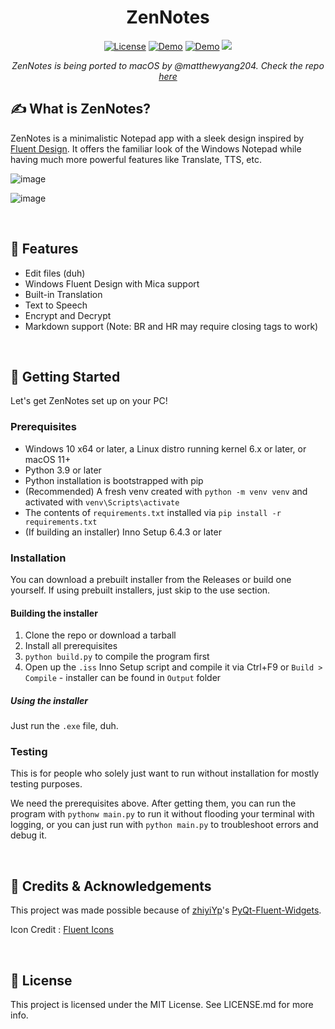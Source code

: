 <h1 align="center" >ZenNotes</h1>


<div align="center">
  
  <a href="https://opensource.org/licenses/MIT">![License](https://img.shields.io/badge/License-MIT-yellow)</a>
  <a href="https://github.com/rohankishore/ZenNotes/releases">![Demo](https://img.shields.io/badge/Download-Now-indigo)</a>
  <a href="https://www.fiverr.com/rohancodespy/">![Demo](https://img.shields.io/badge/Fiverr-Hire-green)</a>
    <a style="text-decoration:none">
    <img src="https://img.shields.io/github/downloads/rohankishore/ZenNotes/total.svg"/>
  </a>

*_ZenNotes is being ported to macOS by @matthewyang204. Check the repo [here](https://github.com/matthewyang204/ZenNotes-Mac-Binaries)_*
  
</div>

## ✍️ What is ZenNotes? 
ZenNotes is a minimalistic Notepad app with a sleek design inspired by [Fluent Design](https://fluent2.microsoft.design/). It offers the familiar look of the Windows Notepad while having much more powerful features like Translate, TTS, etc.

![image](https://github.com/rohankishore/ZenNotes/assets/109947257/542f9d8a-8e02-4bfd-a469-f91e9873f60a)

![image](https://github.com/rohankishore/ZenNotes/assets/109947257/49edd3d1-08b9-472b-ae31-0982683687bb)

<br>

## 📃 Features

- Edit files (duh)
- Windows Fluent Design with Mica support
- Built-in Translation
- Text to Speech
- Encrypt and Decrypt
- Markdown support (Note: BR and HR may require closing tags to work)

<br>

## 👒 Getting Started

Let's get ZenNotes set up on your PC!

### Prerequisites
- Windows 10 x64 or later, a Linux distro running kernel 6.x or later, or macOS 11+
- Python 3.9 or later
- Python installation is bootstrapped with pip
- (Recommended) A fresh venv created with `python -m venv venv` and activated with `venv\Scripts\activate`
- The contents of `requirements.txt` installed via `pip install -r requirements.txt`
- (If building an installer) Inno Setup 6.4.3 or later

### Installation
You can download a prebuilt installer from the Releases or build one yourself. If using prebuilt installers, just skip to the use section.

#### Building the installer
1. Clone the repo or download a tarball
2. Install all prerequisites
3. `python build.py` to compile the program first
4. Open up the `.iss` Inno Setup script and compile it via Ctrl+F9 or `Build > Compile` - installer can be found in `Output` folder

##### Using the installer
Just run the `.exe` file, duh.

### Testing
This is for people who solely just want to run without installation for mostly testing purposes.

We need the prerequisites above. After getting them, you can run the program with `pythonw main.py` to run it without flooding your terminal with logging, or you can just run with `python main.py` to troubleshoot errors and debug it.

<br>

## 💖 Credits & Acknowledgements

This project was made possible because of [zhiyiYp](https://github.com/zhiyiYp)'s [PyQt-Fluent-Widgets](https://github.com/zhiyiYo/PyQt-Fluent-Widgets).

Icon Credit : [Fluent Icons](https://fluenticons.co/)

<br>


## 🪪 License

This project is licensed under the MIT License. See LICENSE.md for more info.

